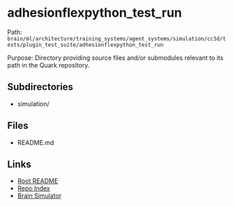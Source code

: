 # adhesionflexpython_test_run

Path: `brain/ml/architecture/training_systems/agent_systems/simulation/cc3d/tests/plugin_test_suite/adhesionflexpython_test_run`

Purpose: Directory providing source files and/or submodules relevant to its path in the Quark repository.

## Subdirectories
- simulation/

## Files
- README.md

## Links
- [Root README](../../../../../../../../../README.md)
- [Repo Index](../../../../../../../../../repo_index.json)
- [Brain Simulator](../../../../../../../../../brain/architecture/brain_simulator.py)
